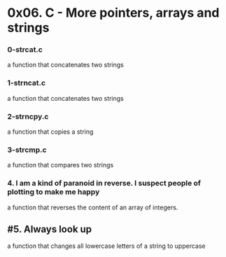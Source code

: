 # 0x06. C - More pointers, arrays and strings

### 0-strcat.c
a function that concatenates two strings
### 1-strncat.c
a function that concatenates two strings
### 2-strncpy.c
a function that copies a string
### 3-strcmp.c
a function that compares two strings
### 4. I am a kind of paranoid in reverse. I suspect people of plotting to make me happy
a function that reverses the content of an array of integers.
## #5. Always look up
a function that changes all lowercase letters of a string to uppercase
